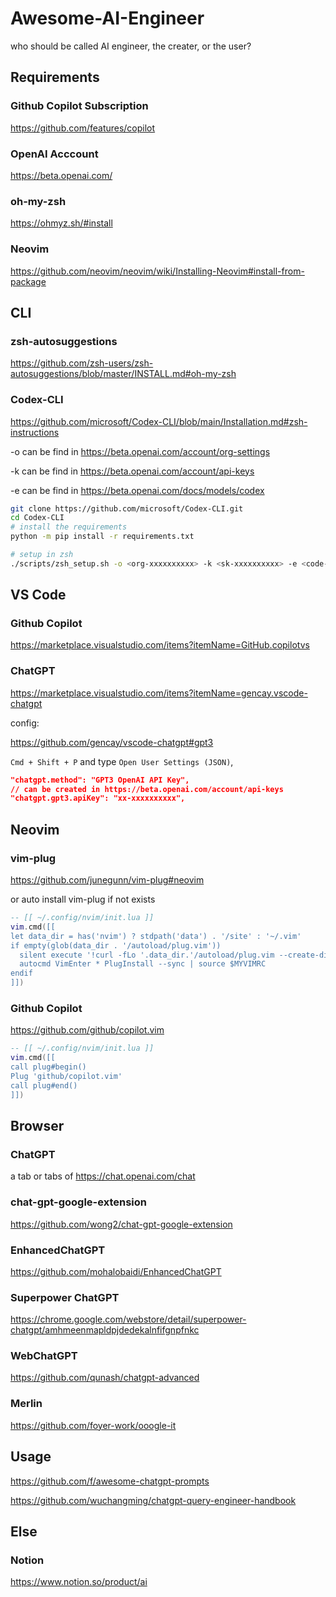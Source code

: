 # Awesome-AI-Engineer
who should be called AI engineer, the creater, or the user?

## Requirements

### Github Copilot Subscription
https://github.com/features/copilot

### OpenAI Acccount 
https://beta.openai.com/

### oh-my-zsh 
https://ohmyz.sh/#install

### Neovim
https://github.com/neovim/neovim/wiki/Installing-Neovim#install-from-package

## CLI

### zsh-autosuggestions 
https://github.com/zsh-users/zsh-autosuggestions/blob/master/INSTALL.md#oh-my-zsh

### Codex-CLI
https://github.com/microsoft/Codex-CLI/blob/main/Installation.md#zsh-instructions

-o can be find in https://beta.openai.com/account/org-settings

-k can be find in https://beta.openai.com/account/api-keys

-e can be find in https://beta.openai.com/docs/models/codex

```bash
git clone https://github.com/microsoft/Codex-CLI.git
cd Codex-CLI
# install the requirements
python -m pip install -r requirements.txt

# setup in zsh
./scripts/zsh_setup.sh -o <org-xxxxxxxxxx> -k <sk-xxxxxxxxxx> -e <code-xxxx-0xx>
```

## VS Code

### Github Copilot
https://marketplace.visualstudio.com/items?itemName=GitHub.copilotvs

### ChatGPT
https://marketplace.visualstudio.com/items?itemName=gencay.vscode-chatgpt

config:

https://github.com/gencay/vscode-chatgpt#gpt3

`Cmd + Shift + P` and type `Open User Settings (JSON)`,
```json
"chatgpt.method": "GPT3 OpenAI API Key",
// can be created in https://beta.openai.com/account/api-keys
"chatgpt.gpt3.apiKey": "xx-xxxxxxxxxx",
```

## Neovim

### vim-plug
https://github.com/junegunn/vim-plug#neovim

or auto install vim-plug if not exists
```lua
-- [[ ~/.config/nvim/init.lua ]]
vim.cmd([[
let data_dir = has('nvim') ? stdpath('data') . '/site' : '~/.vim'
if empty(glob(data_dir . '/autoload/plug.vim'))
  silent execute '!curl -fLo '.data_dir.'/autoload/plug.vim --create-dirs  https://raw.githubusercontent.com/junegunn/vim-plug/master/plug.vim'
  autocmd VimEnter * PlugInstall --sync | source $MYVIMRC
endif
]])
```

### Github Copilot
https://github.com/github/copilot.vim

```lua
-- [[ ~/.config/nvim/init.lua ]]
vim.cmd([[
call plug#begin()
Plug 'github/copilot.vim'
call plug#end()
]])
```

## Browser

### ChatGPT
a tab or tabs of https://chat.openai.com/chat

### chat-gpt-google-extension
https://github.com/wong2/chat-gpt-google-extension

### EnhancedChatGPT
https://github.com/mohalobaidi/EnhancedChatGPT

### Superpower ChatGPT
https://chrome.google.com/webstore/detail/superpower-chatgpt/amhmeenmapldpjdedekalnfifgnpfnkc

### WebChatGPT
https://github.com/qunash/chatgpt-advanced

### Merlin
https://github.com/foyer-work/ooogle-it

## Usage

https://github.com/f/awesome-chatgpt-prompts

https://github.com/wuchangming/chatgpt-query-engineer-handbook

## Else

### Notion

https://www.notion.so/product/ai
